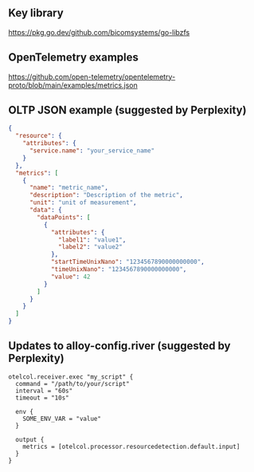 ## Key library

https://pkg.go.dev/github.com/bicomsystems/go-libzfs

## OpenTelemetry examples

https://github.com/open-telemetry/opentelemetry-proto/blob/main/examples/metrics.json

## OLTP JSON example (suggested by Perplexity)

```json
{
  "resource": {
    "attributes": {
      "service.name": "your_service_name"
    }
  },
  "metrics": [
    {
      "name": "metric_name",
      "description": "Description of the metric",
      "unit": "unit of measurement",
      "data": {
        "dataPoints": [
          {
            "attributes": {
              "label1": "value1",
              "label2": "value2"
            },
            "startTimeUnixNano": "1234567890000000000",
            "timeUnixNano": "1234567890000000000",
            "value": 42
          }
        ]
      }
    }
  ]
}
```

##  Updates to alloy-config.river (suggested by Perplexity)

```
otelcol.receiver.exec "my_script" {
  command = "/path/to/your/script"
  interval = "60s"
  timeout = "10s"

  env {
    SOME_ENV_VAR = "value"
  }

  output {
    metrics = [otelcol.processor.resourcedetection.default.input]
  }
}
```


